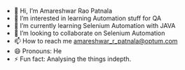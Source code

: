- 👋 Hi, I’m Amareshwar Rao Patnala
- 👀 I’m interested in learning Automation stuff for QA
- 🌱 I’m currently learning Selenium Automation with JAVA
- 💞️ I’m looking to collaborate on Selenium Automation
- 📫 How to reach me amareshwar_r_patnala@optum.com
- 😄 Pronouns: He
- ⚡ Fun fact: Analysing the things indepth.

<!---
apatnal/apatnal is a ✨ special ✨ repository because its `README.md` (this file) appears on your GitHub profile.
You can click the Preview link to take a look at your changes.
--->
